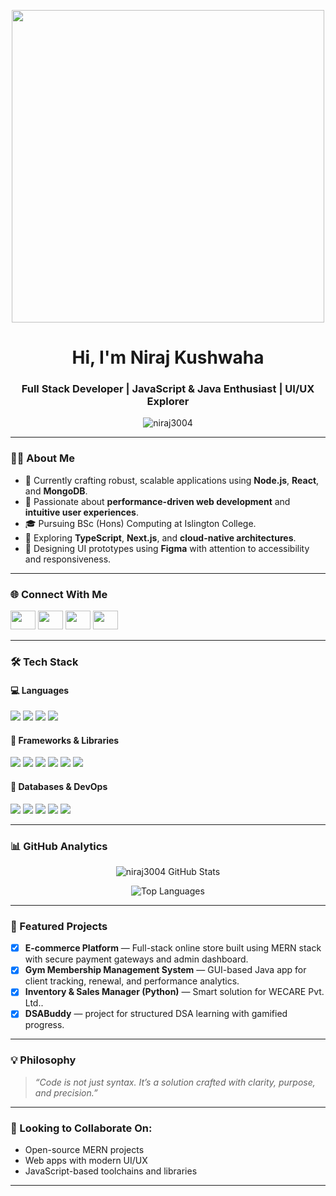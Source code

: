 <p align="center">
  <img src="https://images-wixmp-ed30a86b8c4ca887773594c2.wixmp.com/f/c83c004e-1370-4756-88e5-4071de797088/dgdq8br-09cc7ad6-a021-47a5-b0e0-917b12b0f7a7.gif?token=eyJ0eXAiOiJKV1QiLCJhbGciOiJIUzI1NiJ9.eyJzdWIiOiJ1cm46YXBwOjdlMGQxODg5ODIyNjQzNzNhNWYwZDQxNWVhMGQyNmUwIiwiaXNzIjoidXJuOmFwcDo3ZTBkMTg4OTgyMjY0MzczYTVmMGQ0MTVlYTBkMjZlMCIsIm9iaiI6W1t7InBhdGgiOiJcL2ZcL2M4M2MwMDRlLTEzNzAtNDc1Ni04OGU1LTQwNzFkZTc5NzA4OFwvZGdkcThici0wOWNjN2FkNi1hMDIxLTQ3YTUtYjBlMC05MTdiMTJiMGY3YTcuZ2lmIn1dXSwiYXVkIjpbInVybjpzZXJ2aWNlOmZpbGUuZG93bmxvYWQiXX0.tqRMtE-b2QiI2nnefNxSDMJvZCcYqFmq2ccg_Xfzqb8" width="500px" />
</p>

<h1 align="center">Hi, I'm Niraj Kushwaha</h1>
<h3 align="center">Full Stack Developer | JavaScript & Java Enthusiast | UI/UX Explorer</h3>

<p align="center">
  <img src="https://komarev.com/ghpvc/?username=niraj3004&label=Profile%20Views&color=0e75b6&style=flat" alt="niraj3004" />
</p>

---

### 👨‍💻 About Me

- 🔧 Currently crafting robust, scalable applications using **Node.js**, **React**, and **MongoDB**.
- 🎯 Passionate about **performance-driven web development** and **intuitive user experiences**.
- 🎓 Pursuing BSc (Hons) Computing at Islington College.
- 🧩 Exploring **TypeScript**, **Next.js**, and **cloud-native architectures**.
- 🎨 Designing UI prototypes using **Figma** with attention to accessibility and responsiveness.

---


 ### 🌐 Connect With Me

<p align="left">
  <a href="https://linkedin.com/in/niraj kushwaha" target="_blank"><img src="https://raw.githubusercontent.com/rahuldkjain/github-profile-readme-generator/master/src/images/icons/Social/linked-in-alt.svg" height="30" width="40" /></a>
  <a href=https://www.facebook.com/niraj3004kushwaha" target="_blank"><img src="https://raw.githubusercontent.com/rahuldkjain/github-profile-readme-generator/master/src/images/icons/Social/facebook.svg" height="30" width="40" /></a>
  <a href="https://instagram.com/ni.raj_singh" target="_blank"><img src="https://raw.githubusercontent.com/rahuldkjain/github-profile-readme-generator/master/src/images/icons/Social/instagram.svg" height="30" width="40" /></a>
  <a href="https://www.youtube.com/c/helpybaba" target="_blank"><img src="https://raw.githubusercontent.com/rahuldkjain/github-profile-readme-generator/master/src/images/icons/Social/youtube.svg" height="30" width="40" /></a>
</p>


---

### 🛠️ Tech Stack

#### 💻 Languages
<p>
  <img src="https://img.shields.io/badge/JavaScript-F7DF1E?style=flat-square&logo=javascript&logoColor=black" />
  <img src="https://img.shields.io/badge/TypeScript-007ACC?style=flat-square&logo=typescript&logoColor=white" />
  <img src="https://img.shields.io/badge/Java-ED8B00?style=flat-square&logo=java&logoColor=white" />
  <img src="https://img.shields.io/badge/Python-3776AB?style=flat-square&logo=python&logoColor=white" />
</p>

#### 🧠 Frameworks & Libraries
<p>
  <img src="https://img.shields.io/badge/React-20232A?style=flat-square&logo=react&logoColor=61DAFB" />
  <img src="https://img.shields.io/badge/Redux-593D88?style=flat-square&logo=redux&logoColor=white" />
  <img src="https://img.shields.io/badge/Node.js-339933?style=flat-square&logo=node.js&logoColor=white" />
  <img src="https://img.shields.io/badge/Express.js-000000?style=flat-square&logo=express&logoColor=white" />
  <img src="https://img.shields.io/badge/TailwindCSS-06B6D4?style=flat-square&logo=tailwindcss&logoColor=white" />
  <img src="https://img.shields.io/badge/Bootstrap-563D7C?style=flat-square&logo=bootstrap&logoColor=white" />
</p>

#### 🧱 Databases & DevOps
<p>
  <img src="https://img.shields.io/badge/MongoDB-4EA94B?style=flat-square&logo=mongodb&logoColor=white" />
  <img src="https://img.shields.io/badge/MySQL-4479A1?style=flat-square&logo=mysql&logoColor=white" />
  <img src="https://img.shields.io/badge/Postman-FF6C37?style=flat-square&logo=postman&logoColor=white" />
  <img src="https://img.shields.io/badge/Git-F05032?style=flat-square&logo=git&logoColor=white" />
  <img src="https://img.shields.io/badge/GitHub-181717?style=flat-square&logo=github&logoColor=white" />
</p>

---

### 📊 GitHub Analytics

<p align="center">
  <img src="https://github-readme-stats.vercel.app/api?username=niraj3004&show_icons=true&theme=tokyonight&count_private=true" alt="niraj3004 GitHub Stats" />
</p>

<p align="center">
  <img src="https://github-readme-stats.vercel.app/api/top-langs/?username=niraj3004&layout=compact&theme=tokyonight" alt="Top Languages" />
</p>

---

### 📌 Featured Projects
- [x] **E-commerce Platform** — Full-stack online store built using MERN stack with secure payment gateways and admin dashboard.
- [x] **Gym Membership Management System** — GUI-based Java app for client tracking, renewal, and performance analytics.
- [x] **Inventory & Sales Manager (Python)** — Smart solution for WECARE Pvt. Ltd..
- [x] **DSABuddy** —  project for structured DSA learning with gamified progress.

---

### 💡 Philosophy
> *“Code is not just syntax. It’s a solution crafted with clarity, purpose, and precision.”*

---

### 🤝 Looking to Collaborate On:
- Open-source MERN projects
- Web apps with modern UI/UX
- JavaScript-based toolchains and libraries

---

